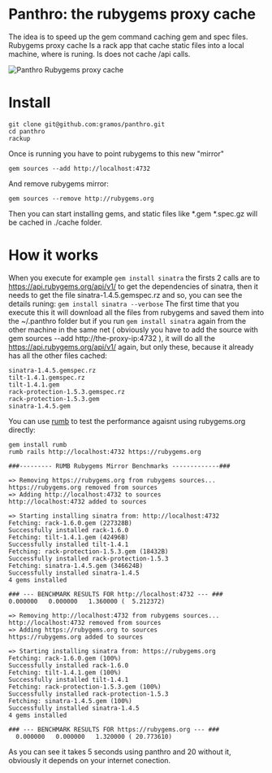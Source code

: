 Panthro: the rubygems proxy cache
=================================

The idea is to speed up the gem command caching gem and spec files.
Rubygems proxy cache Is a rack app that cache static files into a
local machine, where is runing. Is does not cache /api calls.

![Panthro Rubygems proxy cache](http://mobi-wall.brothersoft.com/files/208208/p/12829034032360.jpg)

Install
=======

```
git clone git@github.com:gramos/panthro.git
cd panthro
rackup
```
Once is running you have to point rubygems to this new "mirror"

```
gem sources --add http://localhost:4732
```

And remove rubygems mirror:

```
gem sources --remove http://rubygems.org
```
Then you can start installing gems, and static files like
*.gem *.spec.gz will be cached in ./cache folder.

How it works
============

When you execute for example ```gem install sinatra```
the firsts 2 calls are to https://api.rubygems.org/api/v1/
to get the dependencies of sinatra, then it needs to get the file
sinatra-1.4.5.gemspec.rz and so, you can see the details runing:
```gem install sinatra --verbose```
The first time that you execute this it will download all the files
from rubygems and saved them into the ~/.panthro folder but if you
run ```gem install sinatra``` again from the other machine in the
same net ( obviously you have to add the source with
gem sources --add http://the-proxy-ip:4732 ), it will do all the
https://api.rubygems.org/api/v1/ again, but only these, because it already has
all the other files cached:

```
sinatra-1.4.5.gemspec.rz
tilt-1.4.1.gemspec.rz
tilt-1.4.1.gem
rack-protection-1.5.3.gemspec.rz
rack-protection-1.5.3.gem
sinatra-1.4.5.gem
```

You can use [rumb](http://github.com/gramos/rumb) to test the performance agaisnt using 
rubygems.org directly:

```
gem install rumb
rumb rails http://localhost:4732 https://rubygems.org

###--------- RUMB Rubygems Mirror Benchmarks -------------###

=> Removing https://rubygems.org from rubygems sources...
https://rubygems.org removed from sources
=> Adding http://localhost:4732 to sources
http://localhost:4732 added to sources

=> Starting installing sinatra from: http://localhost:4732
Fetching: rack-1.6.0.gem (227328B)
Successfully installed rack-1.6.0
Fetching: tilt-1.4.1.gem (42496B)
Successfully installed tilt-1.4.1
Fetching: rack-protection-1.5.3.gem (18432B)
Successfully installed rack-protection-1.5.3
Fetching: sinatra-1.4.5.gem (346624B)
Successfully installed sinatra-1.4.5
4 gems installed

### --- BENCHMARK RESULTS FOR http://localhost:4732 --- ###
0.000000   0.000000   1.360000 (  5.212372)

=> Removing http://localhost:4732 from rubygems sources...
http://localhost:4732 removed from sources
=> Adding https://rubygems.org to sources
https://rubygems.org added to sources

=> Starting installing sinatra from: https://rubygems.org
Fetching: rack-1.6.0.gem (100%)
Successfully installed rack-1.6.0
Fetching: tilt-1.4.1.gem (100%)
Successfully installed tilt-1.4.1
Fetching: rack-protection-1.5.3.gem (100%)
Successfully installed rack-protection-1.5.3
Fetching: sinatra-1.4.5.gem (100%)
Successfully installed sinatra-1.4.5
4 gems installed

### --- BENCHMARK RESULTS FOR https://rubygems.org --- ###
  0.000000   0.000000   1.320000 ( 20.773610)
```
As you can see it takes 5 seconds using panthro and 20 without it,
obviously it depends on your internet conection.
